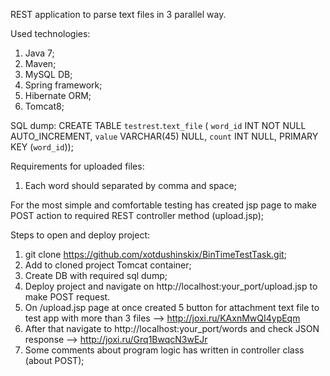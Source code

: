REST application to parse text files in 3 parallel way. 

Used technologies:
1) Java 7;
2) Maven;
3) MySQL DB;
4) Spring framework;
5) Hibernate ORM;
6) Tomcat8;


SQL dump:
CREATE TABLE `testrest`.`text_file` (
  `word_id` INT NOT NULL AUTO_INCREMENT,
  `value` VARCHAR(45) NULL,
  `count` INT NULL,
  PRIMARY KEY (`word_id`));


Requirements for uploaded files:
1) Each word should separated by comma and space;

For the most simple and comfortable testing has created jsp page to make POST action to required REST controller method (upload.jsp);

Steps to open and deploy project:
1) git clone https://github.com/xotdushinskix/BinTimeTestTask.git;
2) Add to cloned project Tomcat container;
3) Create DB with required sql dump;
4) Deploy project and navigate on http://localhost:your_port/upload.jsp to make POST request. 
5) On /upload.jsp page at once created 5 button for attachment text file to test app with more than 3 files --> http://joxi.ru/KAxnMwQI4ypEqm
6) After that navigate to http://localhost:your_port/words and check JSON response --> http://joxi.ru/Grq1BwqcN3wEJr
7) Some comments about program logic has written in controller class (about POST);
